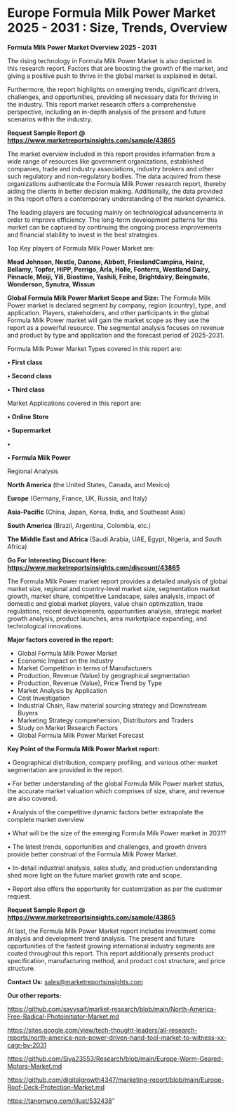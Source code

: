 # Europe Formula Milk Power Market 2025 - 2031 : Size, Trends, Overview

<Strong> Formula Milk Power Market Overview 2025 - 2031</strong>

The rising technology in Formula Milk Power Market is also depicted in this research report. Factors that are boosting the growth of the market, and giving a positive push to thrive in the global market is explained in detail.

Furthermore, the report highlights on emerging trends, significant drivers, challenges, and opportunities, providing all necessary data for thriving in the industry. This report market research offers a comprehensive perspective, including an in-depth analysis of the present and future scenarios within the industry.

<strong>Request Sample Report @ <a href=https://www.marketreportsinsights.com/sample/43865>https://www.marketreportsinsights.com/sample/43865</a></strong>

The market overview included in this report provides information from a wide range of resources like government organizations, established companies, trade and industry associations, industry brokers and other such regulatory and non-regulatory bodies. The data acquired from these organizations authenticate the Formula Milk Power research report, thereby aiding the clients in better decision making. Additionally, the data provided in this report offers a contemporary understanding of the market dynamics.

The leading players are focusing mainly on technological advancements in order to improve efficiency. The long-term development patterns for this market can be captured by continuing the ongoing process improvements and financial stability to invest in the best strategies.

Top Key players of Formula Milk Power Market are:

<strong>Mead Johnson, Nestle, Danone, Abbott, FrieslandCampina, Heinz, Bellamy, Topfer, HiPP, Perrigo, Arla, Holle, Fonterra, Westland Dairy, Pinnacle, Meiji, Yili, Biostime, Yashili, Feihe, Brightdairy, Beingmate, Wonderson, Synutra, Wissun</strong>

<strong><b>Global Formula Milk Power Market Scope and Size:</b></strong>
The Formula Milk Power market is declared segment by company, region (country), type, and application. Players, stakeholders, and other participants in the global Formula Milk Power market will gain the market scope as they use the report as a powerful resource. The segmental analysis focuses on revenue and product by type and application and the forecast period of 2025-2031.

Formula Milk Power Market Types covered in this report are:

<strong>•  First class

•  Second class

•  Third class</strong>

Market Applications covered in this report are:

<strong>•  Online Store

•  Supermarket

•  

•  Formula Milk Power</strong> 

Regional Analysis

<strong>North America</strong> (the United States, Canada, and Mexico)

<strong>Europe</strong> (Germany, France, UK, Russia, and Italy)

<strong>Asia-Pacific</strong> (China, Japan, Korea, India, and Southeast Asia)

<strong>South America</strong> (Brazil, Argentina, Colombia, etc.)

<strong>The Middle East and Africa</strong> (Saudi Arabia, UAE, Egypt, Nigeria, and South Africa)

<strong>Go For Interesting Discount Here: <a href=https://www.marketreportsinsights.com/discount/43865>https://www.marketreportsinsights.com/discount/43865</a></strong>

The Formula Milk Power market report provides a detailed analysis of global market size, regional and country-level market size, segmentation market growth, market share, competitive Landscape, sales analysis, impact of domestic and global market players, value chain optimization, trade regulations, recent developments, opportunities analysis, strategic market growth analysis, product launches, area marketplace expanding, and technological innovations.

<strong><b>Major factors covered in the report:</b></strong>
<ul>
  <li>Global Formula Milk Power Market </li>
  <li>Economic Impact on the Industry</li>
  <li>Market Competition in terms of Manufacturers</li>
  <li>Production, Revenue (Value) by geographical segmentation</li>
  <li>Production, Revenue (Value), Price Trend by Type</li>
  <li>Market Analysis by Application</li>
  <li>Cost Investigation</li>
  <li>Industrial Chain, Raw material sourcing strategy and Downstream Buyers</li>
  <li>Marketing Strategy comprehension, Distributors and Traders</li>
  <li>Study on Market Research Factors</li>
  <li>Global Formula Milk Power Market Forecast</li>
</ul>

<strong><b>Key Point of the Formula Milk Power Market report:</b></strong>

• Geographical distribution, company profiling, and various other market segmentation are provided in the report.

• For better understanding of the global Formula Milk Power market status, the accurate market valuation which comprises of size, share, and revenue are also covered.

• Analysis of the competitive dynamic factors better extrapolate the complete market overview

• What will be the size of the emerging Formula Milk Power market in 2031?

• The latest trends, opportunities and challenges, and growth drivers provide better construal of the Formula Milk Power Market.

• In-detail industrial analysis, sales study, and production understanding shed more light on the future market growth rate and scope.

• Report also offers the opportunity for customization as per the customer request.

<strong>Request Sample Report @ <a href=https://www.marketreportsinsights.com/sample/43865>https://www.marketreportsinsights.com/sample/43865</a></strong>

At last, the Formula Milk Power Market report includes investment come analysis and development trend analysis. The present and future opportunities of the fastest growing international industry segments are coated throughout this report. This report additionally presents product specification, manufacturing method, and product cost structure, and price structure.

<strong>Contact Us:</strong>
sales@marketreportsinsights.com

<strong>Our other reports:</strong>

<a href=https://github.com/sayysaif/market-research/blob/main/North-America-Free-Radical-Photoinitiator-Market.md>https://github.com/sayysaif/market-research/blob/main/North-America-Free-Radical-Photoinitiator-Market.md</a>

<a href=https://sites.google.com/view/tech-thought-leaders/all-research-reports/north-america-non-power-driven-hand-tool-market-to-witness-xx-cagr-by-2031>https://sites.google.com/view/tech-thought-leaders/all-research-reports/north-america-non-power-driven-hand-tool-market-to-witness-xx-cagr-by-2031</a>

<a href=https://github.com/Siya23553/Research/blob/main/Europe-Worm-Geared-Motors-Market.md>https://github.com/Siya23553/Research/blob/main/Europe-Worm-Geared-Motors-Market.md</a>

<a href=https://github.com/digitalgrowth4347/marketing-report/blob/main/Europe-Roof-Deck-Protection-Market.md>https://github.com/digitalgrowth4347/marketing-report/blob/main/Europe-Roof-Deck-Protection-Market.md</a>

<a href=https://tanomuno.com/illust/532438>https://tanomuno.com/illust/532438</a>"
